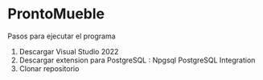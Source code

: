 # ProntoMueble
Pasos para ejecutar el programa

1. Descargar Visual Studio 2022
2. Descargar extension para PostgreSQL : Npgsql PostgreSQL Integration  
3. Clonar repositorio



